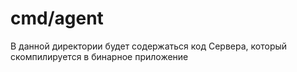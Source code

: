 # cmd/agent

В данной директории будет содержаться код Сервера, который скомпилируется в бинарное приложение


